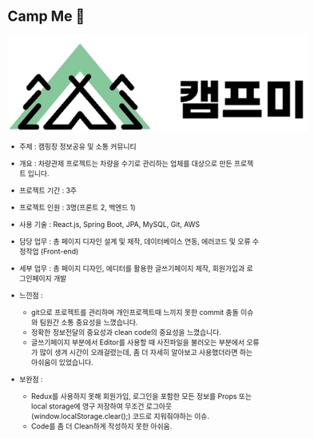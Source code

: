 # Camp Me 🚎

<img src="./CampMe-React/src/components/images/logo1.jpg" style="max-width: 600px;">  

- 주제 : 캠핑장 정보공유 및 소통 커뮤니티 
- 개요 : 차량관제 프로젝트는 차량을 수기로 관리하는 업체를 대상으로 만든 프로젝트 입니다.
- 프로젝트 기간 : 3주
- 프로젝트 인원 : 3명(프론트 2, 백엔드 1)
- 사용 기술 : React.js, Spring Boot, JPA, MySQL, Git, AWS
- 담당 업무 : 총 페이지 디자인 설계 및 제작, 데이터베이스 연동, 에러코드 및 오류 수정작업 (Front-end)
- 세부 업무 : 총 페이지 디자인, 에디터를 활용한 글쓰기페이지 제작, 회원가입과 로그인페이지 개발

- 느낀점 : 
    - git으로 프로젝트를 관리하며 개인프로젝트때 느끼지 못한 commit 충돌 이슈와 팀원간 소통 중요성을 느꼈습니다.
    - 정확한 정보전달의 중요성과 clean code의 중요성을 느꼈습니다.
    - 글쓰기페이지 부분에서 Editor를 사용할 때 사진파일을 불러오는 부분에서 오류가 많이 생겨 시간이 오래걸렸는데, 좀 더 자세히 알아보고 사용했더라면 하는 아쉬움이 있었습니다.

- 보완점 :
    - Redux를 사용하지 못해 회원가입, 로그인을 포함한 모든 정보를 Props 또는 local storage에 영구 저장하여 무조건
      로그아웃 (window.localStorage.clear();) 코드로 지워줘야하는 이슈. 
    - Code를 좀 더 Clean하게 작성하지 못한 아쉬움.
